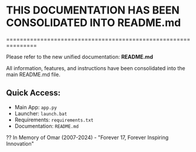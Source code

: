 # THIS DOCUMENTATION HAS BEEN CONSOLIDATED INTO README.md
===============================================================

Please refer to the new unified documentation: **README.md**

All information, features, and instructions have been consolidated into the main README.md file.

## Quick Access:
- Main App: `app.py`
- Launcher: `launch.bat` 
- Requirements: `requirements.txt`
- Documentation: `README.md`

?? In Memory of Omar (2007-2024) - "Forever 17, Forever Inspiring Innovation"